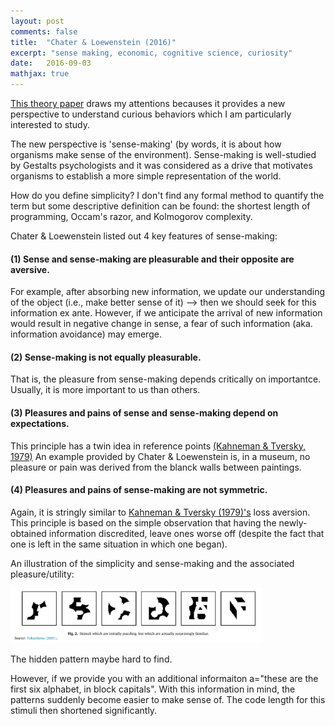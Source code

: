 ```yaml
---
layout: post
comments: false
title:  "Chater & Loewenstein (2016)"
excerpt: "sense making, economic, cognitive science, curiosity"
date:   2016-09-03
mathjax: true
---
```


[This theory paper](http://www.sciencedirect.com/science/article/pii/S0167268115002838) draws my attentions becauses it provides a new perspective to understand curious behaviors which I am particularly interested to study.

The new perspective is 'sense-making' (by words, it is about how organisms make sense of the environment).
Sense-making is well-studied by Gestalts psychologists and it was considered as a drive that motivates organisms to establish a more simple representation of the world.

How do you define simplicity? I don't find any formal method to quantify the term but some descriptive definition can be found: the shortest length of programming, Occam's razor, and Kolmogorov complexity.

Chater & Loewenstein listed out 4 key features of sense-making:

#### (1) Sense and sense-making are pleasurable and their opposite are aversive. 
For example, after absorbing new information, we update our understanding of the object (i.e., make better sense of it) --> then we should seek for this information ex ante. However, if we anticipate the arrival of new information would result in negative change in sense, a fear of such information (aka. information avoidance) may emerge.

#### (2) Sense-making is not equally pleasurable.
That is, the pleasure from sense-making depends critically on importantce. Usually, it is more important to us than others.

#### (3) Pleasures and pains of sense and sense-making depend on expectations.
This principle has a twin idea in reference points [(Kahneman & Tversky, 1979)](http://www.jstor.org/stable/1914185?seq=1#page_scan_tab_contents)
An example provided by Chater & Loewenstein is, in a museum, no pleasure or pain was derived from the blanck walls between paintings.

#### (4) Pleasures and pains of sense-making are not symmetric.
Again, it is stringly similar to [Kahneman & Tversky (1979)'s](http://www.jstor.org/stable/1914185?seq=1#page_scan_tab_contents) loss aversion. This principle is based on the simple observation that having the newly-obtained information discredited, leave ones worse off (despite the fact that one is left in the same situation in which one began).



An illustration of the simplicity and sense-making and the associated pleasure/utility:

<img src="/images/paper4_1" style="width: 80%; height: 80%; margin-left: auto; margin-right: auto;">


The hidden pattern maybe hard to find.

However, if we provide you with an additional informaiton a="these are the first six alphabet, in block capitals".
With this information in mind, the patterns suddenly become easier to make sense of.
The code length for this stimuli then shortened significantly. 




